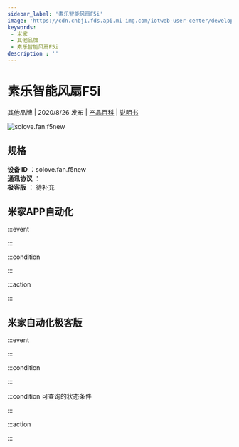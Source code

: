 ```yaml
---
sidebar_label: '素乐智能风扇F5i'
image: 'https://cdn.cnbj1.fds.api.mi-img.com/iotweb-user-center/developer_1679047614847Tw4bP7Q3.png?GalaxyAccessKeyId=AKVGLQWBOVIRQ3XLEW&Expires=9223372036854775807&Signature=t9y61J4W9YlBfdaBm9wnm5RykHE='
keywords: 
 - 米家
 - 其他品牌
 - 素乐智能风扇F5i
description : ''
---
```

# 素乐智能风扇F5i

其他品牌 | 2020/8/26 发布 | [产品百科](https://home.mi.com/webapp/content/baike/product/index.html?model=solove.fan.f5new/) | [说明书](https://home.mi.com/views/introduction.html?model=solove.fan.f5new&region=cn)

![solove.fan.f5new](https://cdn.cnbj1.fds.api.mi-img.com/iotweb-user-center/developer_1679047614847Tw4bP7Q3.png?GalaxyAccessKeyId=AKVGLQWBOVIRQ3XLEW&Expires=9223372036854775807&Signature=t9y61J4W9YlBfdaBm9wnm5RykHE=)

## 规格  
> 
**设备 ID** ：solove.fan.f5new  
**通讯协议** ：  
**极客版**  ： 待补充 


## 米家APP自动化  

:::event  

:::

:::condition  

:::

:::action   

:::

## 米家自动化极客版  

:::event  

:::

:::condition  

:::

:::condition 可查询的状态条件  

:::

:::action  

:::

        
